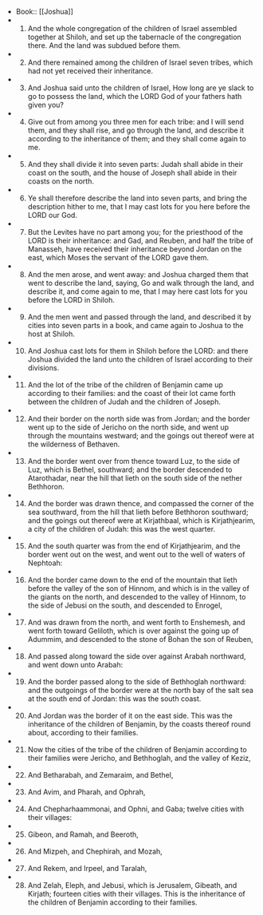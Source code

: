 - Book:: [[Joshua]]
- 1. And the whole congregation of the children of Israel assembled together at Shiloh, and set up the tabernacle of the congregation there. And the land was subdued before them.
- 2. And there remained among the children of Israel seven tribes, which had not yet received their inheritance.
- 3. And Joshua said unto the children of Israel, How long are ye slack to go to possess the land, which the LORD God of your fathers hath given you?
- 4. Give out from among you three men for each tribe: and I will send them, and they shall rise, and go through the land, and describe it according to the inheritance of them; and they shall come again to me.
- 5. And they shall divide it into seven parts: Judah shall abide in their coast on the south, and the house of Joseph shall abide in their coasts on the north.
- 6. Ye shall therefore describe the land into seven parts, and bring the description hither to me, that I may cast lots for you here before the LORD our God.
- 7. But the Levites have no part among you; for the priesthood of the LORD is their inheritance: and Gad, and Reuben, and half the tribe of Manasseh, have received their inheritance beyond Jordan on the east, which Moses the servant of the LORD gave them.
- 8. And the men arose, and went away: and Joshua charged them that went to describe the land, saying, Go and walk through the land, and describe it, and come again to me, that I may here cast lots for you before the LORD in Shiloh.
- 9. And the men went and passed through the land, and described it by cities into seven parts in a book, and came again to Joshua to the host at Shiloh.
- 10. And Joshua cast lots for them in Shiloh before the LORD: and there Joshua divided the land unto the children of Israel according to their divisions.
- 11. And the lot of the tribe of the children of Benjamin came up according to their families: and the coast of their lot came forth between the children of Judah and the children of Joseph.
- 12. And their border on the north side was from Jordan; and the border went up to the side of Jericho on the north side, and went up through the mountains westward; and the goings out thereof were at the wilderness of Bethaven.
- 13. And the border went over from thence toward Luz, to the side of Luz, which is Bethel, southward; and the border descended to Atarothadar, near the hill that lieth on the south side of the nether Bethhoron.
- 14. And the border was drawn thence, and compassed the corner of the sea southward, from the hill that lieth before Bethhoron southward; and the goings out thereof were at Kirjathbaal, which is Kirjathjearim, a city of the children of Judah: this was the west quarter.
- 15. And the south quarter was from the end of Kirjathjearim, and the border went out on the west, and went out to the well of waters of Nephtoah:
- 16. And the border came down to the end of the mountain that lieth before the valley of the son of Hinnom, and which is in the valley of the giants on the north, and descended to the valley of Hinnom, to the side of Jebusi on the south, and descended to Enrogel,
- 17. And was drawn from the north, and went forth to Enshemesh, and went forth toward Geliloth, which is over against the going up of Adummim, and descended to the stone of Bohan the son of Reuben,
- 18. And passed along toward the side over against Arabah northward, and went down unto Arabah:
- 19. And the border passed along to the side of Bethhoglah northward: and the outgoings of the border were at the north bay of the salt sea at the south end of Jordan: this was the south coast.
- 20. And Jordan was the border of it on the east side. This was the inheritance of the children of Benjamin, by the coasts thereof round about, according to their families.
- 21. Now the cities of the tribe of the children of Benjamin according to their families were Jericho, and Bethhoglah, and the valley of Keziz,
- 22. And Betharabah, and Zemaraim, and Bethel,
- 23. And Avim, and Pharah, and Ophrah,
- 24. And Chepharhaammonai, and Ophni, and Gaba; twelve cities with their villages:
- 25. Gibeon, and Ramah, and Beeroth,
- 26. And Mizpeh, and Chephirah, and Mozah,
- 27. And Rekem, and Irpeel, and Taralah,
- 28. And Zelah, Eleph, and Jebusi, which is Jerusalem, Gibeath, and Kirjath; fourteen cities with their villages. This is the inheritance of the children of Benjamin according to their families.
